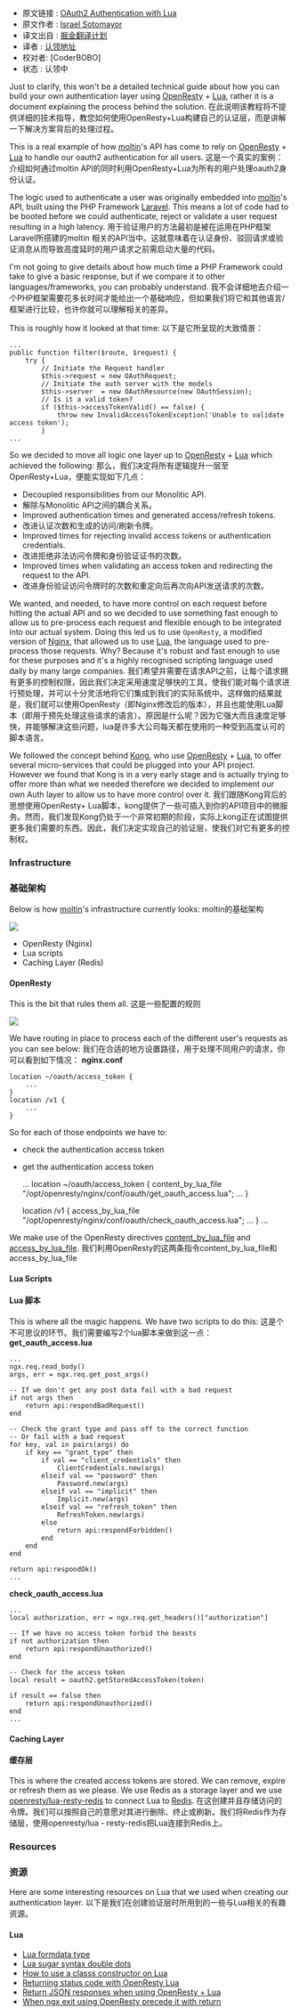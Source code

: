 * 原文链接 : [OAuth2 Authentication with Lua](http://lua.space/webdev/oauth2-authentication-with-lua)
* 原文作者 : [Israel Sotomayor](https://github.com/zot24)
* 译文出自 : [掘金翻译计划](https://github.com/xitu/gold-miner)
* 译者 : [认领地址](https://github.com/xitu/gold-miner/issues/117)
* 校对者: [CoderBOBO]
* 状态 : 认领中

Just to clarify, this won't be a detailed technical guide about how you can build your own authentication layer using [OpenResty](https://openresty.org) + [Lua](http://www.lua.org), rather it is a document explaining the process behind the solution.
在此说明该教程将不提供详细的技术指导，教您如何使用OpenResty+Lua构建自己的认证层，而是讲解一下解决方案背后的处理过程。

This is a real example of how [moltin](https://moltin.com)'s API has come to rely on [OpenResty](https://openresty.org) + [Lua](http://www.lua.org) to handle our oauth2 authentication for all users.
这是一个真实的案例：介绍如何通过moltin API的同时利用OpenResty+Lua为所有的用户处理oauth2身份认证。

The logic used to authenticate a user was originally embedded into [moltin](https://moltin.com)'s API, built using the PHP Framework [Laravel](https://laravel.com/). This means a lot of code had to be booted before we could authenticate, reject or validate a user request resulting in a high latency.
用于验证用户的方法最初是被在运用在PHP框架Laravel所搭建的moltin 相关的API当中。这就意味着在认证身份、驳回请求或验证消息从而导致高度延时的用户请求之前需启动大量的代码。

I'm not going to give details about how much time a PHP Framework could take to give a basic response, but if we compare it to other languages/frameworks, you can probably understand.
我不会详细地去介绍一个PHP框架需要花多长时间才能给出一个基础响应，但如果我们将它和其他语言/框架进行比较，也许你就可以理解相关的差异。

This is roughly how it looked at that time:
以下是它所呈现的大致情景：

    ...
    public function filter($route, $request) {
        try {
            // Initiate the Request handler
            $this->request = new OAuthRequest;
            // Initiate the auth server with the models
            $this->server  = new OAuthResource(new OAuthSession);
            // Is it a valid token?   
            if ($this->accessTokenValid() == false) {
                throw new InvalidAccessTokenException('Unable to validate access token');
            }
    ...

So we decided to move all logic one layer up to [OpenResty](https://openresty.org) + [Lua](http://www.lua.org) which achieved the following:
那么，我们决定将所有逻辑提升一层至OpenResty+Lua，便能实现如下几点：

*   Decoupled responsibilities from our Monolitic API.
*   解除与Monolitic API之间的耦合关系。
*   Improved authentication times and generated access/refresh tokens.
*   改进认证次数和生成的访问/刷新令牌。
*   Improved times for rejecting invalid access tokens or authentication credentials.
*   改进拒绝非法访问令牌和身份验证证书的次数。
*   Improved times when validating an access token and redirecting the request to the API.
*   改进身份验证访问令牌时的次数和重定向后再次向API发送请求的次数。

We wanted, and needed, to have more control on each request before hitting the actual API and so we decided to use something fast enough to allow us to pre-process each request and flexible enough to be integrated into our actual system. Doing this led us to use `OpenResty`, a modified version of [Nginx](https://www.nginx.com/), that allowed us to use [Lua](http://www.lua.org), the language used to pre-process those requests. Why? Because it's robust and fast enough to use for these purposes and it's a highly recognised scripting language used daily by many large companies.
我们希望并需要在请求API之前，让每个请求拥有更多的控制权限，因此我们决定采用速度足够快的工具，使我们能对每个请求进行预处理，并可以十分灵活地将它们集成到我们的实际系统中。这样做的结果就是，我们就可以使用OpenResty（即Nginx修改后的版本），并且也能使用Lua脚本（即用于预先处理这些请求的语言）。原因是什么呢？因为它强大而且速度足够快，并能够解决这些问题，lua是许多大公司每天都在使用的一种受到高度认可的脚本语言。

We followed the concept behind [Kong](https://github.com/Mashape/kong), who use [OpenResty](https://openresty.org) + [Lua](http://www.lua.org), to offer several micro-services that could be plugged into your API project. However we found that Kong is in a very early stage and is actually trying to offer more than what we needed therefore we decided to implement our own Auth layer to allow us to have more control over it.
我们跟随Kong背后的思想使用OpenResty+ Lua脚本，kong提供了一些可插入到你的API项目中的微服务。然而，我们发现Kong仍处于一个非常初期的阶段，实际上kong正在试图提供更多我们需要的东西。因此，我们决定实现自己的验证层，使我们对它有更多的控制权。
### Infrastructure
### 基础架构

Below is how [moltin](https://moltin.com)'s infrastructure currently looks:
moltin的基础架构

![](https://moltin.com/files/large/67b084c60b6d0ff)

*   OpenResty (Nginx)
*   Lua scripts
*   Caching Layer (Redis)

#### OpenResty

This is the bit that rules them all.
这是一些配置的规则

![](https://moltin.com/files/large/8b359a7b2bad55a)

We have routing in place to process each of the different user's requests as you can see below:
我们在合适的地方设置路径，用于处理不同用户的请求，你可以看到如下情况：
**nginx.conf**

    location ~/oauth/access_token {
        ...
    }
    location /v1 {
        ...
    }

So for each of those endpoints we have to:

*   check the authentication access token
*   get the authentication access token

    ...
    location ~/oauth/access_token {
        content_by_lua_file "/opt/openresty/nginx/conf/oauth/get_oauth_access.lua";
        ...
    }

    location /v1 {
        access_by_lua_file "/opt/openresty/nginx/conf/oauth/check_oauth_access.lua";
       ...
    }
    ...

We make use of the OpenResty directives [content_by_lua_file](https://github.com/openresty/lua-nginx-module#content_by_lua_file) and [access_by_lua_file](https://github.com/openresty/lua-nginx-module#access_by_lua_file).
我们利用OpenResty的这两条指令content_by_lua_file和access_by_lua_file

#### Lua Scripts
#### Lua 脚本

This is where all the magic happens. We have two scripts to do this:
这是个不可思议的环节。我们需要编写2个lua脚本来做到这一点：
**get_oauth_access.lua**

    ...
    ngx.req.read_body()
    args, err = ngx.req.get_post_args()

    -- If we don't get any post data fail with a bad request
    if not args then
        return api:respondBadRequest()
    end

    -- Check the grant type and pass off to the correct function
    -- Or fail with a bad request
    for key, val in pairs(args) do
        if key == "grant_type" then
            if val == "client_credentials" then
                ClientCredentials.new(args)
            elseif val == "password" then
                Password.new(args)
            elseif val == "implicit" then
                Implicit.new(args)
            elseif val == "refresh_token" then
                RefreshToken.new(args)
            else
                return api:respondForbidden()
            end
        end
    end

    return api:respondOk()
    ...

**check_oauth_access.lua**

    ...
    local authorization, err = ngx.req.get_headers()["authorization"]

    -- If we have no access token forbid the beasts
    if not authorization then
        return api:respondUnauthorized()
    end

    -- Check for the access token
    local result = oauth2.getStoredAccessToken(token)

    if result == false then
        return api:respondUnauthorized()
    end
    ...

#### Caching Layer
#### 缓存层

This is where the created access tokens are stored. We can remove, expire or refresh them as we please. We use Redis as a storage layer and we use [openresty/lua-resty-redis](https://github.com/openresty/lua-resty-redis) to connect Lua to [Redis](http://redis.io/).
在这创建并且存储访问的令牌。我们可以按照自己的意愿对其进行删除、终止或刷新。我们将Redis作为存储层，使用openresty/lua - resty-redis把Lua连接到Redis上。

### Resources
### 资源

Here are some interesting resources on Lua that we used when creating our authentication layer.
以下是我们在创建验证层时所用到的一些与Lua相关的有趣资源。
#### Lua

*   [Lua formdata type](http://blog.zot24.com/lua-formdata-type/)
*   [Lua sugar syntax double dots](http://blog.zot24.com/lua-sugar-syntax-double-dots/)
*   [How to use a classs constructor on Lua](http://blog.zot24.com/how-to-use-a-classs-constructor-on-lua/)
*   [Returning status code with OpenResty Lua](http://blog.zot24.com/returning-status-code-with-openresty-lua/)
*   [Return JSON responses when using OpenResty + Lua](http://blog.zot24.com/return-json-responses-when-using-openresty-lua/)
*   [When ngx exit using OpenResty precede it with return](http://blog.zot24.com/when-ngx-exit-using-openresty-precede-it-with-return/)
